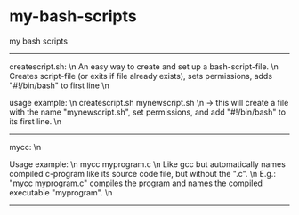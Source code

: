 # my-bash-scripts
my bash scripts

-----------------------------

createscript.sh: \n
An easy way to create and set up a bash-script-file. \n
Creates script-file (or exits if file already exists), sets permissions, adds "#!/bin/bash" to first line \n

usage example: \n
createscript.sh mynewscript.sh \n
-> this will create a file with the name "mynewscript.sh", set permissions, and add "#!/bin/bash" to its first line.  \n

-----------------------------

mycc: \n

Usage example: \n
mycc myprogram.c \n
Like gcc but automatically names compiled c-program like its source code file, but without the ".c". \n
E.g.: "mycc myprogram.c" compiles the program and names the compiled executable "myprogram". \n

----------------------------

